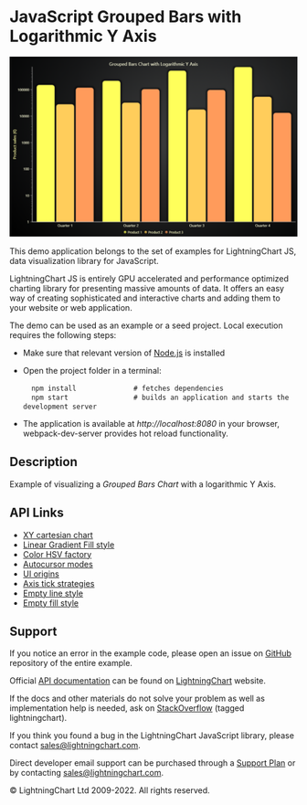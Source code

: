 # JavaScript Grouped Bars with Logarithmic Y Axis

![JavaScript Grouped Bars with Logarithmic Y Axis](logBars-darkGold.png)

This demo application belongs to the set of examples for LightningChart JS, data visualization library for JavaScript.

LightningChart JS is entirely GPU accelerated and performance optimized charting library for presenting massive amounts of data. It offers an easy way of creating sophisticated and interactive charts and adding them to your website or web application.

The demo can be used as an example or a seed project. Local execution requires the following steps:

-   Make sure that relevant version of [Node.js](https://nodejs.org/en/download/) is installed
-   Open the project folder in a terminal:

          npm install              # fetches dependencies
          npm start                # builds an application and starts the development server

-   The application is available at _http://localhost:8080_ in your browser, webpack-dev-server provides hot reload functionality.


## Description

Example of visualizing a _Grouped Bars Chart_ with a logarithmic Y Axis.


## API Links

* [XY cartesian chart]
* [Linear Gradient Fill style]
* [Color HSV factory]
* [Autocursor modes]
* [UI origins]
* [Axis tick strategies]
* [Empty line style]
* [Empty fill style]


## Support

If you notice an error in the example code, please open an issue on [GitHub][0] repository of the entire example.

Official [API documentation][1] can be found on [LightningChart][2] website.

If the docs and other materials do not solve your problem as well as implementation help is needed, ask on [StackOverflow][3] (tagged lightningchart).

If you think you found a bug in the LightningChart JavaScript library, please contact sales@lightningchart.com.

Direct developer email support can be purchased through a [Support Plan][4] or by contacting sales@lightningchart.com.

[0]: https://github.com/Arction/
[1]: https://lightningchart.com/lightningchart-js-api-documentation/
[2]: https://lightningchart.com
[3]: https://stackoverflow.com/questions/tagged/lightningchart
[4]: https://lightningchart.com/support-services/

© LightningChart Ltd 2009-2022. All rights reserved.


[XY cartesian chart]: https://lightningchart.com/js-charts/api-documentation/v8.0.0/classes/ChartXY.html
[Linear Gradient Fill style]: https://lightningchart.com/js-charts/api-documentation/v8.0.0/classes/LinearGradientFill.html
[Color HSV factory]: https://lightningchart.com/js-charts/api-documentation/v8.0.0/functions/ColorHSV.html
[Autocursor modes]: https://lightningchart.com/js-charts/api-documentation/v8.0.0/enums/AutoCursorModes.html
[UI origins]: https://lightningchart.com/js-charts/api-documentation/v8.0.0/variables/UIOrigins.html
[Axis tick strategies]: https://lightningchart.com/js-charts/api-documentation/v8.0.0/variables/AxisTickStrategies.html
[Empty line style]: https://lightningchart.com/js-charts/api-documentation/v8.0.0/variables/emptyLine.html
[Empty fill style]: https://lightningchart.com/js-charts/api-documentation/v8.0.0/variables/emptyFill-1.html

